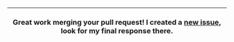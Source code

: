 <hr>
<h3 align="center">Great work merging your pull request! I created a <a href="{{ url }}">new issue</a>, look for my final response there.</h3>
